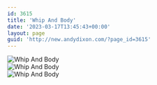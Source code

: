 ```yaml
---
id: 3615
title: 'Whip And Body'
date: '2023-03-17T13:45:43+00:00'
layout: page
guid: 'http://new.andydixon.com/?page_id=3615'
---
```


![Whip And Body](https://i0.wp.com/assets.g8x2.ldn.idrivee2-23.com/posters/Whip%20And%20Body%2001.jpg?w=1200&ssl=1 "Whip And Body")  
![Whip And Body](https://i0.wp.com/assets.g8x2.ldn.idrivee2-23.com/posters/Whip%20And%20Body%2002.jpg?w=1200&ssl=1 "Whip And Body")  
![Whip And Body](https://i0.wp.com/assets.g8x2.ldn.idrivee2-23.com/posters/Whip%20And%20Body%2003.jpg?w=1200&ssl=1 "Whip And Body")